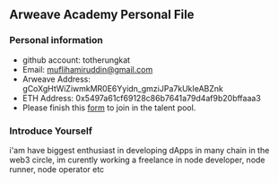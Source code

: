 ## Arweave Academy Personal File

### Personal information

- github account: totherungkat
- Email: muflihamiruddin@gmail.com
- Arweave Address: gCoXgHtWiZiwmkMR0E6Yyidn_gmziJPa7kUkIeABZnk
- ETH Address: 0x5497a61cf69128c86b7641a79d4af9b20bffaaa3
- Please finish this [form](https://docs.google.com/forms/d/e/1FAIpQLSfWA5fIIcBgmRppm3jNz5vmf9Mai_QMVil-2pO4r7YKn_Zhtw/viewform?usp=sf_link) to join in the talent pool.

### Introduce Yourself
 i'am have biggest enthusiast in developing dApps in many chain in the web3 circle, im curently working a freelance in node developer, node runner, node operator etc
